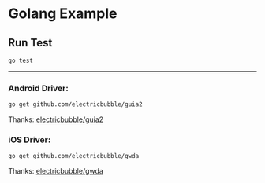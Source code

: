 # Golang Example

## Run Test

```bash
go test
```
---

### Android Driver: 
```bash
go get github.com/electricbubble/guia2
```
Thanks: [electricbubble/guia2](https://github.com/electricbubble/guia2)

### iOS Driver: 
```bash
go get github.com/electricbubble/gwda
```
Thanks: [electricbubble/gwda](https://github.com/electricbubble/gwda)
